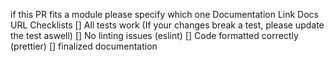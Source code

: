 if this PR fits a module please specify which one
Documentation Link
Docs URL
Checklists
[] All tests work (If your changes break a test, please update the test aswell)
[] No linting issues (eslint)
[] Code formatted correctly (prettier)
[] finalized documentation